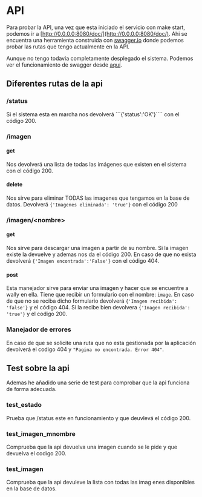 # API

 Para probar la API, una vez que esta iniciado el servicio con make start, podemos ir a [http://0.0.0.0:8080/doc/](http://0.0.0.0:8080/doc/). Ahi se encuentra una herramienta construida con [swagger.io](swagger.io) donde podemos probar las rutas que tengo actualmente en la API. 

Aunque no tengo todavia completamente desplegado el sistema. Podemos ver el funcionamiento de swagger desde [aquí](https://wallyfinder.herokuapp.com/doc/). 

## Diferentes rutas de la api
### /status
Si el sistema esta en marcha nos devolverá ```{'status':'OK'}```` con el código 200.
### /imagen
#### get
Nos devolverá una lista de todas las imágenes que existen en el sistema con el código 200. 
#### delete
Nos sirve para eliminar TODAS las imagenes que tengamos en la base de datos.  Devolverá ```{'Imagenes eliminada': 'true'}``` con el código 200

### /imagen/\<nombre\>
#### get
Nos sirve para descargar una imagen a partir de su nombre. Si la imagen existe la devuelve y ademas nos da el código 200. En caso de que no exista devolverá ```{'Imagen encontrada':'False'}``` con el código 404.
#### post
Esta manejador sirve para enviar una imagen y hacer que se encuentre a wally en ella. Tiene que recibir un formulario con el nombre: ```image```. En caso de que no se reciba dicho formulario devolverá ```{'Imagen recibida': 'false'}```  y el código 404. Si la recibe bien devolvera ```{'Imagen recibida': 'true'}``` y el codigo 200.

### Manejador de errores
En caso de que se solicite una ruta que no esta gestionada por la aplicación devolverá el codigo 404 y ```"Pagina no encontrada. Error 404"```.

## Test sobre la api
Ademas he añadido una serie de test para comprobar que la api funciona de forma adecuada. 

### test_estado
Prueba que /status este en funcionamiento y que deuvlevá el código 200.
### test_imagen_mnombre
Comprueba que la api devuelva una imagen cuando se le pide y que devuelva el codigo 200.
### test_imagen
Comprueba que la api devuleve la lista con todas las imag enes disponibles en la base de datos. 